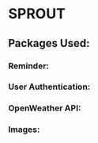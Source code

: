 # SPROUT

## Packages Used:

### Reminder:

### User Authentication:

### OpenWeather API:

### Images:


